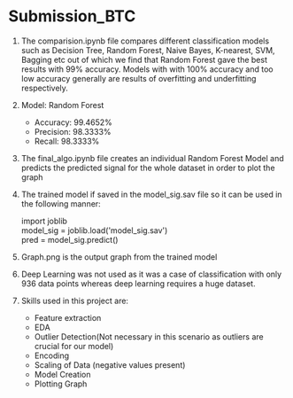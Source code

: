 # Submission_BTC
1) The comparision.ipynb file compares different classification models such as Decision Tree, Random Forest, Naive Bayes, K-nearest, SVM, Bagging etc out of which we find that Random Forest gave the best results with 99% accuracy. Models with with 100% accuracy and too low accuracy generally are results of overfitting and underfitting respectively.
2) Model: Random Forest
   - Accuracy: 99.4652%
   - Precision: 98.3333%
   - Recall: 98.3333%
4) The final_algo.ipynb file creates an individual Random Forest Model and predicts the predicted signal for the whole dataset in order to plot the graph
5) The trained model if saved in the model_sig.sav file so it can be used in the following manner:
   
   import joblib<br>
   model_sig = joblib.load('model_sig.sav')<br>
   pred = model_sig.predict()
   
6) Graph.png is the output graph from the trained model
7) Deep Learning was not used as it was a case of classification with only 936 data points whereas deep learning requires a huge dataset.
8) Skills used in this project are:
   - Feature extraction
   - EDA
   - Outlier Detection(Not necessary in this scenario as outliers are crucial for our model)
   - Encoding
   - Scaling of Data (negative values present)
   - Model Creation
   - Plotting Graph
